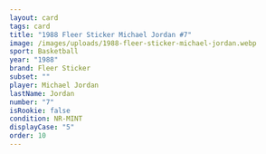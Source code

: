 ```yaml
---
layout: card
tags: card
title: "1988 Fleer Sticker Michael Jordan #7"
image: /images/uploads/1988-fleer-sticker-michael-jordan.webp
sport: Basketball
year: "1988"
brand: Fleer Sticker
subset: ""
player: Michael Jordan
lastName: Jordan
number: "7"
isRookie: false
condition: NR-MINT
displayCase: "5"
order: 10
---
```

